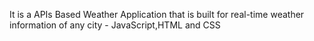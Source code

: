 It is a APIs Based Weather Application that is built for real-time weather information of any city - JavaScript,HTML and CSS
